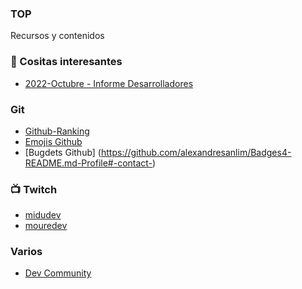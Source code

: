 ### TOP
Recursos y contenidos

### :book: Cositas interesantes

* [2022-Octubre - Informe Desarrolladores](https://www.getmanfred.com/es/developer-career-report)

### Git

* [Github-Ranking](https://github.com/EvanLi/Github-Ranking/blob/master/Top100/Top-100-stars.md)
* [Emojis Github](https://gist.github.com/rxaviers/7360908)
* [Bugdets Github] (https://github.com/alexandresanlim/Badges4-README.md-Profile#-contact-)

### :tv: Twitch

* [midudev](https://www.twitch.tv/midudev)
* [mouredev](https://www.twitch.tv/mouredev) 

### Varios

* [Dev Community](https://www.dev.to)



